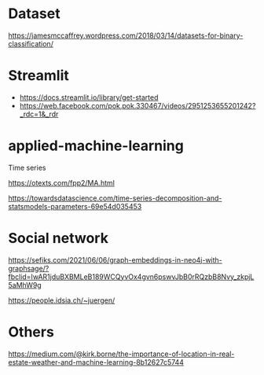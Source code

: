 # Dataset

https://jamesmccaffrey.wordpress.com/2018/03/14/datasets-for-binary-classification/

# Streamlit

- https://docs.streamlit.io/library/get-started
- https://web.facebook.com/pok.pok.330467/videos/2951253655201242?_rdc=1&_rdr

<!-- https://scikit-learn.org/stable/auto_examples/inspection/plot_linear_model_coefficient_interpretation.html#marginal-dependencies -->

# applied-machine-learning

Time series

https://otexts.com/fpp2/MA.html

https://towardsdatascience.com/time-series-decomposition-and-statsmodels-parameters-69e54d035453

# Social network

https://sefiks.com/2021/06/06/graph-embeddings-in-neo4j-with-graphsage/?fbclid=IwAR1jduBXBMLeB189WCQyvOx4gvn6pswvJbB0rRQzbB8Nvy_zkpjL5aMhW9g

https://people.idsia.ch/~juergen/

# Others

https://medium.com/@kirk.borne/the-importance-of-location-in-real-estate-weather-and-machine-learning-8b12627c5744
